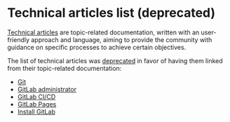 # Technical articles list (deprecated)

[Technical articles](../development/writing_documentation.md#technical-articles) are
topic-related documentation, written with an user-friendly approach and language, aiming
to provide the community with guidance on specific processes to achieve certain objectives.

The list of technical articles was [deprecated](https://gitlab.com/gitlab-org/gitlab-ce/issues/41138) in favor of having them linked from their topic-related documentation:

- [Git](../topics/git/index.md)
- [GitLab administrator](../administration/index.md)
- [GitLab CI/CD](../ci/README.md)
- [GitLab Pages](../user/project/pages/index.md)
- [Install GitLab](../install/README.md)
